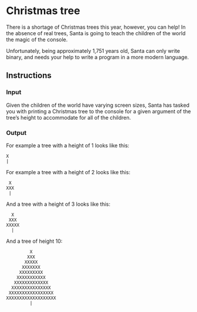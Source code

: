 # Christmas tree

There is a shortage of Christmas trees this year, however, you can help! In the absence of real trees, Santa is going to teach the children of the world the magic of the console.

Unfortunately, being approximately 1,751 years old, Santa can only write binary, and needs your help to write a program in a more modern language.

## Instructions
### Input
Given the children of the world have varying screen sizes, Santa has tasked you with printing a Christmas tree to the console for a given argument of the tree’s height to accommodate for all of the children.

### Output
For example a tree with a height of 1 looks like this:

```
X
|
```

For example a tree with a height of 2 looks like this:

```
 X 
XXX
 |  
```

And a tree with a height of 3 looks like this:

```
  X  
 XXX 
XXXXX
  |  
```

And a tree of height 10:

```
         X         
        XXX        
       XXXXX       
      XXXXXXX      
     XXXXXXXXX     
    XXXXXXXXXXX    
   XXXXXXXXXXXXX   
  XXXXXXXXXXXXXXX  
 XXXXXXXXXXXXXXXXX 
XXXXXXXXXXXXXXXXXXX
         |         
```
